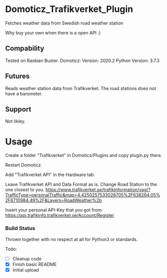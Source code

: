 # Domoticz_Trafikverket_Plugin
Fetches weather data from Swedish road weather station

Why buy your own when there is a open API :)

## Compability
Tested on Rasbian Buster.
Domoticz:
Version: 2020.2
Python Version: 3.7.3 

## Futures
Reads weather station data from Trafikverket.
The road stations does not have a barometer.

## Support
Not likley.

# Usage
Create a folder "Trafikverket" in Domotics/Plugins and copy plugin.py there.

Restart Domoticz.

Add "Trafikverket API" in the Hardware tab.

Leave Trafikverket API and Data Format as is.
Change Road Station to the one closest to you.
https://www.trafikverket.se/trafikinformation/vag/?TrafficType=personalTraffic&map=4.4250257533028705%2F638264.05%2F6710984.49%2F&Layers=RoadWeather%2b

Insert your personal API-Key that you got from:
https://api.trafikinfo.trafikverket.se/Account/Register


### Build Status
Thrown together with no respect at all for Python3 or standards.

Todo\:
- [ ] Cleanup code
- [x] Finish basic README
- [x] Initial upload
